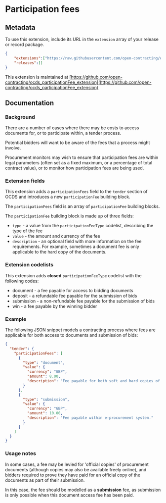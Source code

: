 # Participation fees

## Metadata

To use this extension, include its URL in the ```extension``` array of your release or record package.

```json
{
    "extensions":["https://raw.githubusercontent.com/open-contracting/ocds_participationFee_extension/v1.1/extension.json"],
    "releases":[]
}
```

This extension is maintained at [https://github.com/open-contracting/ocds_participationFee_extension](https://github.com/open-contracting/ocds_participationFee_extension)

## Documentation

### Background

There are a number of cases where there may be costs to access documents for, or to participate within, a tender process.

Potential bidders will want to be aware of the fees that a process might involve.

Procurement monitors may wish to ensure that participation fees are within legal parameters (often set as a fixed maximum, or a percentage of total contract value), or to monitor how participation fees are being used.

### Extension fields

This extension adds a ```participationFees``` field to the ```tender``` section of OCDS and introduces a new ```participationFee``` building block.

The ```participationFees``` field is an array of ```participationFee``` building blocks.

The ```participationFee``` building block is made up of three fields:

* ```type``` - a value from the ```participationFeeType``` codelist, describing the type of the fee
* ```value``` - the amount and currency of the fee
* ```description``` - an optional field with more information on the fee requirements. For example, sometimes a document fee is only applicable to the hard copy of the documents.

### Extension codelists

This extension adds **closed** ```participationFeeType``` codelist with the following codes:

* document - a fee payable for access to bidding documents
* deposit - a refundable fee payable for the submission of bids
* submission - a non-refundable fee payable for the submission of bids
* win - a fee payable by the winning bidder

### Example

The following JSON snippet models a contracting process where fees are applicable for both access to documents and submission of bids:

```JSON
{
  "tender": {
    "participationFees": [
      {
        "type": "document",
        "value": {
          "currency": "GBP",
          "amount": 8.00,
          "description": "Fee payable for both soft and hard copies of documents. "
        }
      },
      {
        "type": "submission",
        "value": {
          "currency": "GBP",
          "amount": 10.00,
          "description": "Fee payable within e-procurement system."
        }
      }
    ]
  }
}
```

### Usage notes

In some cases, a fee may be levied for 'official copies' of procurement documents (although copies may also be available freely online), and bidders required to prove they have paid for an official copy of the documents as part of their submission.

In this case, the fee should be modelled as a **submission** fee, as submission is only possible when this document access fee has been paid.
